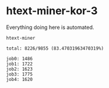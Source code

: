 # htext-miner-kor-3

Everything doing here is automated.

```
htext-miner

total: 8226/9855 (83.47031963470319%)

job0: 1486
job1: 1722
job2: 1623
job3: 1775
job4: 1620
```